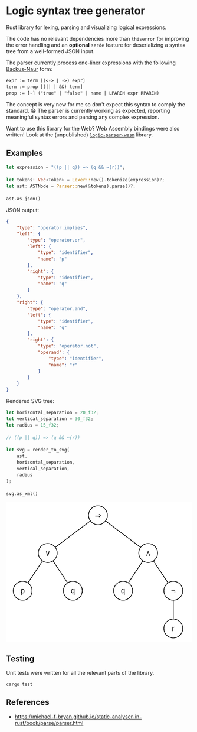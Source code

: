 # Logic syntax tree generator

Rust library for lexing, parsing and visualizing logical expressions.

The code has no relevant dependencies more than `thiserror` for improving the
error handling and an **optional** `serde` feature for deserializing a syntax
tree from a well-formed JSON input.

The parser currently process one-liner expressions with the following
[Backus-Naur](https://en.wikipedia.org/wiki/Backus%E2%80%93Naur_form) form:

```txt
expr := term [(<-> | ->) expr]
term := prop [(|| | &&) term]
prop := [~] ("true" | "false" | name | LPAREN expr RPAREN)
```

The concept is very new for me so don't expect this syntax to comply the
standard. 😁 The parser is currently working as expected, reporting meaningful
syntax errors and parsing any complex expression.

Want to use this library for the Web? Web Assembly bindings were also written!
Look at the (unpublished) [`logic-parser-wasm`](https://github.com/paoloose/discmaths/tree/main/assignments/week1/logic-parser-wasm) library.

## Examples

```rs
let expression = "((p || q)) => (q && ~(r))";

let tokens: Vec<Token> = Lexer::new().tokenize(expression)?;
let ast: ASTNode = Parser::new(&tokens).parse()?;

ast.as_json()
```

JSON output:

```json
{
    "type": "operator.implies",
    "left": {
        "type": "operator.or",
        "left": {
            "type": "identifier",
            "name": "p"
        },
        "right": {
            "type": "identifier",
            "name": "q"
        }
    },
    "right": {
        "type": "operator.and",
        "left": {
            "type": "identifier",
            "name": "q"
        },
        "right": {
            "type": "operator.not",
            "operand": {
                "type": "identifier",
                "name": "r"
            }
        }
    }
}
```

Rendered SVG tree:

```rs
let horizontal_separation = 20_f32;
let vertical_separation = 30_f32;
let radius = 15_f32;

// ((p || q)) => (q && ~(r))

let svg = render_to_svg(
    ast,
    horizontal_separation,
    vertical_separation,
    radius
);

svg.as_xml()
```

![Resulting tree](https://raw.githubusercontent.com/paoloose/discmaths/main/assignments/week1/logic-parser/assets/resulting_tree.png)

## Testing

Unit tests were written for all the relevant parts of the library.

```console
cargo test
```

## References

- <https://michael-f-bryan.github.io/static-analyser-in-rust/book/parse/parser.html>
